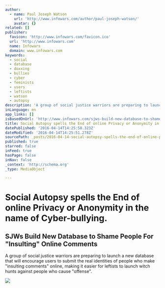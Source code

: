 ```yaml
---
author:
  - name: Paul Joseph Watson
    url: 'http://www.infowars.com/author/paul-joseph-watson/'
    avatar: {}
related: []
publisher:
  favicon: 'http://www.infowars.com/favicon.ico'
  url: 'http://www.infowars.com'
  name: Infowars
  domain: www.infowars.com
keywords:
  - social
  - database
  - doxxing
  - bullies
  - cyber
  - feminists
  - users
  - leftists
  - watson
  - autopsy
description: 'A group of social justice warriors are preparing to launch a new database that will encourage users to submit the real identities of people who make "insulting comments" online, making it easier for leftists to launch witch hunts against people who cause "offense".'
inLanguage: en
app_links: []
isBasedOnUrl: 'http://www.infowars.com/sjws-build-new-database-to-shame-people-for-insulting-online-comments/'
title: Social Autopsy spells the End of online Privacy or Anonymity in the name of Cyber-bullying.
datePublished: '2016-04-14T14:25:58.323Z'
dateModified: '2016-04-14T14:25:51.278Z'
sourcePath: _posts/2016-04-14-social-autopsy-spells-the-end-of-online-privacy-or-anonymity.md
published: true
starred: false
inFeed: true
hasPage: false
inNav: false
_context: 'http://schema.org'
_type: MediaObject

---
```

# Social Autopsy spells the End of online Privacy or Anonymity in the name of Cyber-bullying.

<article style=""><h1>SJWs Build New Database to Shame People For "Insulting" Online Comments</h1><p>A group of social justice warriors are preparing to launch a new database that will encourage users to submit the real identities of people who make "insulting comments" online, making it easier for leftists to launch witch hunts against people who cause "offense".</p><img src="http://hw.infowars.com/wp-content/uploads/2016/04/130416autopsy.jpg" /></article>